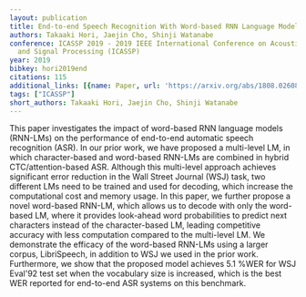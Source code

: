 ```yaml
---
layout: publication
title: End-to-end Speech Recognition With Word-based RNN Language Models
authors: Takaaki Hori, Jaejin Cho, Shinji Watanabe
conference: ICASSP 2019 - 2019 IEEE International Conference on Acoustics, Speech
  and Signal Processing (ICASSP)
year: 2019
bibkey: hori2019end
citations: 115
additional_links: [{name: Paper, url: 'https://arxiv.org/abs/1808.02608'}]
tags: ["ICASSP"]
short_authors: Takaaki Hori, Jaejin Cho, Shinji Watanabe
---
```

This paper investigates the impact of word-based RNN language models
(RNN-LMs) on the performance of end-to-end automatic speech recognition (ASR).
In our prior work, we have proposed a multi-level LM, in which character-based
and word-based RNN-LMs are combined in hybrid CTC/attention-based ASR. Although
this multi-level approach achieves significant error reduction in the Wall
Street Journal (WSJ) task, two different LMs need to be trained and used for
decoding, which increase the computational cost and memory usage. In this
paper, we further propose a novel word-based RNN-LM, which allows us to decode
with only the word-based LM, where it provides look-ahead word probabilities to
predict next characters instead of the character-based LM, leading competitive
accuracy with less computation compared to the multi-level LM. We demonstrate
the efficacy of the word-based RNN-LMs using a larger corpus, LibriSpeech, in
addition to WSJ we used in the prior work. Furthermore, we show that the
proposed model achieves 5.1 %WER for WSJ Eval'92 test set when the vocabulary
size is increased, which is the best WER reported for end-to-end ASR systems on
this benchmark.
